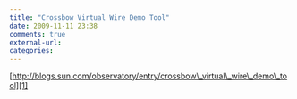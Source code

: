 ```yaml
---
title: "Crossbow Virtual Wire Demo Tool"
date: 2009-11-11 23:38
comments: true
external-url:
categories:
---
```

[http://blogs.sun.com/observatory/entry/crossbow\_virtual\_wire\_demo\_tool][1]

  [1]: http://blogs.sun.com/observatory/entry/crossbow_virtual_wire_demo_tool
